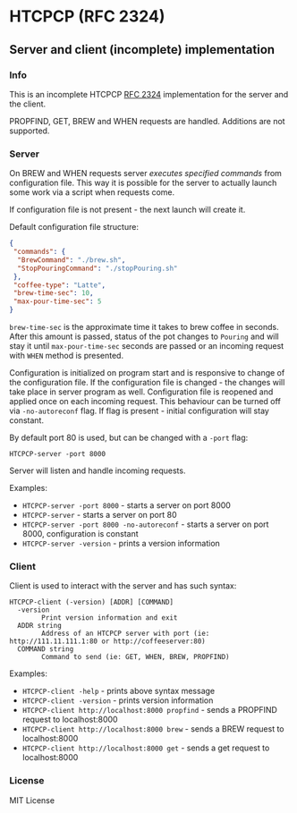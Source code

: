 # HTCPCP (RFC 2324)
## Server and client (incomplete) implementation


### Info

This is an incomplete HTCPCP [RFC 2324](https://datatracker.ietf.org/doc/html/rfc2324) implementation for the server and the client.

PROPFIND, GET, BREW and WHEN requests are handled. Additions are not supported.

### Server

On BREW and WHEN requests server *executes specified commands* from configuration file. This way it is possible for the server to actually launch some work via a script when requests come.

If configuration file is not present - the next launch will create it.

Default configuration file structure:

```json
{
 "commands": {
  "BrewCommand": "./brew.sh",
  "StopPouringCommand": "./stopPouring.sh"
 },
 "coffee-type": "Latte",
 "brew-time-sec": 10,
 "max-pour-time-sec": 5
}
```

`brew-time-sec` is the approximate time it takes to brew coffee in seconds. After this amount is passed, status of the pot changes to `Pouring` and will stay it until `max-pour-time-sec` seconds are passed or an incoming request with `WHEN` method is presented.

Configuration is initialized on program start and is responsive to change of the configuration file. If the configuration file is changed - the changes will take place in server program as well. Configuration file is reopened and applied once on each incoming request. This behaviour can be turned off via `-no-autoreconf` flag. If flag is present - initial configuration will stay constant.

By default port 80 is used, but can be changed with a `-port` flag:

`HTCPCP-server -port 8000`

Server will listen and handle incoming requests.

Examples:

- `HTCPCP-server -port 8000` - starts a server on port 8000
- `HTCPCP-server` - starts a server on port 80
- `HTCPCP-server -port 8000 -no-autoreconf` - starts a server on port 8000, configuration is constant
- `HTCPCP-server -version` - prints a version information


### Client

Client is used to interact with the server and has such syntax:

```
HTCPCP-client (-version) [ADDR] [COMMAND]
  -version
        Print version information and exit
  ADDR string
    	Address of an HTCPCP server with port (ie: http://111.11.111.1:80 or http://coffeeserver:80)
  COMMAND string
    	Command to send (ie: GET, WHEN, BREW, PROPFIND)
```

Examples:

- `HTCPCP-client -help` - prints above syntax message 
- `HTCPCP-client -version` - prints version information
- `HTCPCP-client http://localhost:8000 propfind` - sends a PROPFIND request to localhost:8000
- `HTCPCP-client http://localhost:8000 brew` - sends a BREW request to localhost:8000
- `HTCPCP-client http://localhost:8000 get` - sends a get request to localhost:8000


### License

MIT License
